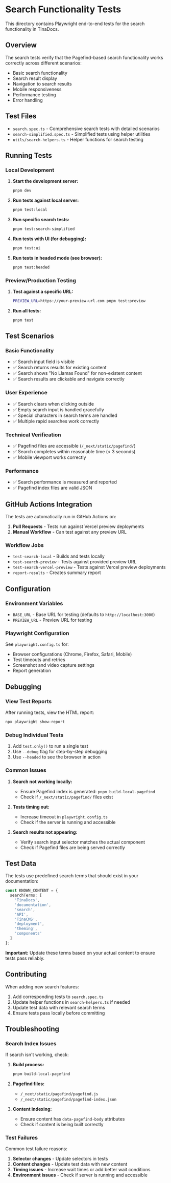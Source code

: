 # Search Functionality Tests

This directory contains Playwright end-to-end tests for the search functionality in TinaDocs.

## Overview

The search tests verify that the Pagefind-based search functionality works correctly across different scenarios:

- Basic search functionality
- Search result display
- Navigation to search results
- Mobile responsiveness
- Performance testing
- Error handling

## Test Files

- `search.spec.ts` - Comprehensive search tests with detailed scenarios
- `search-simplified.spec.ts` - Simplified tests using helper utilities
- `utils/search-helpers.ts` - Helper functions for search testing

## Running Tests

### Local Development

1. **Start the development server:**
   ```bash
   pnpm dev
   ```

2. **Run tests against local server:**
   ```bash
   pnpm test:local
   ```

3. **Run specific search tests:**
   ```bash
   pnpm test:search-simplified
   ```

4. **Run tests with UI (for debugging):**
   ```bash
   pnpm test:ui
   ```

5. **Run tests in headed mode (see browser):**
   ```bash
   pnpm test:headed
   ```

### Preview/Production Testing

1. **Test against a specific URL:**
   ```bash
   PREVIEW_URL=https://your-preview-url.com pnpm test:preview
   ```

2. **Run all tests:**
   ```bash
   pnpm test
   ```

## Test Scenarios

### Basic Functionality
- ✅ Search input field is visible
- ✅ Search returns results for existing content
- ✅ Search shows "No Llamas Found" for non-existent content
- ✅ Search results are clickable and navigate correctly

### User Experience
- ✅ Search clears when clicking outside
- ✅ Empty search input is handled gracefully
- ✅ Special characters in search terms are handled
- ✅ Multiple rapid searches work correctly

### Technical Verification
- ✅ Pagefind files are accessible (`/_next/static/pagefind/`)
- ✅ Search completes within reasonable time (< 3 seconds)
- ✅ Mobile viewport works correctly

### Performance
- ✅ Search performance is measured and reported
- ✅ Pagefind index files are valid JSON

## GitHub Actions Integration

The tests are automatically run in GitHub Actions on:

1. **Pull Requests** - Tests run against Vercel preview deployments
2. **Manual Workflow** - Can test against any preview URL

### Workflow Jobs

- `test-search-local` - Builds and tests locally
- `test-search-preview` - Tests against provided preview URL
- `test-search-vercel-preview` - Tests against Vercel preview deployments
- `report-results` - Creates summary report

## Configuration

### Environment Variables

- `BASE_URL` - Base URL for testing (defaults to `http://localhost:3000`)
- `PREVIEW_URL` - Preview URL for testing

### Playwright Configuration

See `playwright.config.ts` for:
- Browser configurations (Chrome, Firefox, Safari, Mobile)
- Test timeouts and retries
- Screenshot and video capture settings
- Report generation

## Debugging

### View Test Reports

After running tests, view the HTML report:
```bash
npx playwright show-report
```

### Debug Individual Tests

1. Add `test.only()` to run a single test
2. Use `--debug` flag for step-by-step debugging
3. Use `--headed` to see the browser in action

### Common Issues

1. **Search not working locally:**
   - Ensure Pagefind index is generated: `pnpm build-local-pagefind`
   - Check if `/_next/static/pagefind/` files exist

2. **Tests timing out:**
   - Increase timeout in `playwright.config.ts`
   - Check if the server is running and accessible

3. **Search results not appearing:**
   - Verify search input selector matches the actual component
   - Check if Pagefind files are being served correctly

## Test Data

The tests use predefined search terms that should exist in your documentation:

```typescript
const KNOWN_CONTENT = {
  searchTerms: [
    'TinaDocs',
    'documentation', 
    'search',
    'API',
    'TinaCMS',
    'deployment',
    'theming',
    'components'
  ]
};
```

**Important:** Update these terms based on your actual content to ensure tests pass reliably.

## Contributing

When adding new search features:

1. Add corresponding tests to `search.spec.ts`
2. Update helper functions in `search-helpers.ts` if needed
3. Update test data with relevant search terms
4. Ensure tests pass locally before committing

## Troubleshooting

### Search Index Issues

If search isn't working, check:

1. **Build process:**
   ```bash
   pnpm build-local-pagefind
   ```

2. **Pagefind files:**
   - `/_next/static/pagefind/pagefind.js`
   - `/_next/static/pagefind/pagefind-index.json`

3. **Content indexing:**
   - Ensure content has `data-pagefind-body` attributes
   - Check if content is being built correctly

### Test Failures

Common test failure reasons:

1. **Selector changes** - Update selectors in tests
2. **Content changes** - Update test data with new content
3. **Timing issues** - Increase wait times or add better wait conditions
4. **Environment issues** - Check if server is running and accessible
